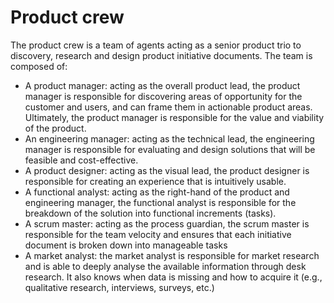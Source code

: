 # Product crew

The product crew is a team of agents acting as a senior product trio to
discovery, research and design
product initiative documents.
The team is composed of:

- A product manager: acting as the overall product lead, the product manager is
  responsible for discovering areas of opportunity for the customer and users,
  and can frame them in actionable product areas. Ultimately, the product
  manager is responsible for the value and viability of the product.
- An engineering manager: acting as the technical lead, the engineering manager
  is responsible for evaluating and design solutions that will be feasible and
  cost-effective.
- A product designer: acting as the visual lead, the product designer is
  responsible for creating an experience that is intuitively usable.
- A functional analyst: acting as the right-hand of the product and engineering
  manager, the functional analyst is responsible for the breakdown of the
  solution into functional increments (tasks).
- A scrum master: acting as the process guardian, the scrum master is
  responsible for the team velocity and ensures that each initiative document is
  broken down into manageable tasks
- A market analyst: the market analyst is responsible for market research and is
  able to deeply analyse the available information through desk research. It
  also knows when data is missing and how to acquire it (e.g., qualitative
  research, interviews, surveys, etc.)
